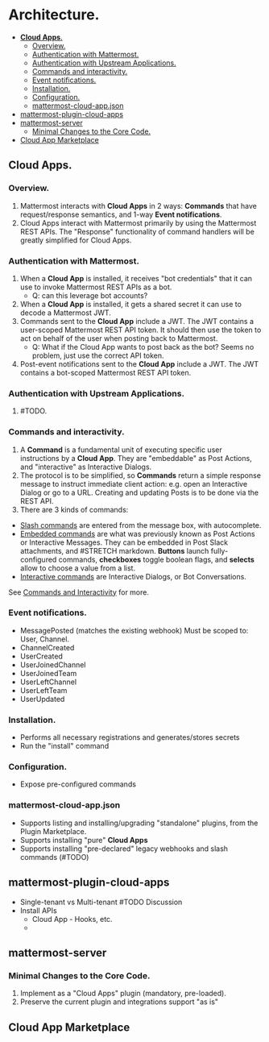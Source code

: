 # Architecture.

  * [**Cloud Apps**.](#--cloud-apps--)
    + [Overview.](#overview)
    + [Authentication with Mattermost.](#authentication-with-mattermost)
    + [Authentication with Upstream Applications.](#authentication-with-upstream-applications)
    + [Commands and interactivity.](#commands-and-interactivity)
    + [Event notifications.](#event-notifications)
    + [Installation.](#installation)
    + [Configuration.](#configuration)
    + [mattermost-cloud-app.json](#mattermost-cloud-appjson)
  * [mattermost-plugin-cloud-apps](#mattermost-plugin-cloud-apps)
  * [mattermost-server](#mattermost-server)
    + [Minimal Changes to the Core Code.](#minimal-changes-to-the-core-code)
  * [Cloud App Marketplace](#cloud-app-marketplace)

## **Cloud Apps**.

### Overview.
1. Mattermost interacts with **Cloud Apps** in 2 ways: **Commands** that have request/response semantics, and 1-way **Event notifications**.
2. Cloud Apps interact with Mattermost primarily by using the Mattermost REST APIs. The "Response" functionality of command handlers will be greatly simplified for Cloud Apps.

### Authentication with Mattermost.

1. When a **Cloud App** is installed, it receives "bot credentials" that it can
   use to invoke Mattermost REST APIs as a bot.
   - Q: can this leverage bot accounts?
1. When a **Cloud App** is installed, it gets a shared secret it can use to
   decode a Mattermost JWT.
1. Commands sent to the **Cloud App** include a JWT. The JWT contains a
   user-scoped Mattermost REST API token. It should then use the token to act on
   behalf of the user when posting back to Mattermost.
   - Q: What if the Cloud App wants to post back as the bot? Seems no problem,
     just use the correct API token.
1. Post-event notifications sent to the **Cloud App** include a JWT. The JWT
   contains a bot-scoped Mattermost REST API token.

### Authentication with Upstream Applications.
1. #TODO.

### Commands and interactivity.
1. A **Command** is a fundamental unit of executing specific user instructions
   by a **Cloud App**. They are "embeddable" as Post Actions, and "interactive"
   as Interactive Dialogs.
2. The protocol is to be simplified, so **Commands** return a simple response
   message to instruct immediate client action: e.g. open an Interactive Dialog
   or go to a URL. Creating and updating Posts is to be done via the REST API.
3. There are 3 kinds of commands:
- [Slash commands](commands.md#slash-commands) are entered from the message box, with autocomplete.
- [Embedded commands](commands.md#embedded-commands) are what was previously known as Post Actions or Interactive Messages. They can be embedded in Post Slack attachments, and #STRETCH markdown. **Buttons** launch fully-configured commands, **checkboxes** toggle boolean flags, and **selects** allow to choose a value from a list.
- [Interactive commands](commands.md#interactive-commands) are Interactive Dialogs, or Bot Conversations.

See [Commands and Interactivity](commands.md) for more.

### Event notifications.
- MessagePosted (matches the existing webhook)
  Must be scoped to: User, Channel.
- ChannelCreated
- UserCreated
- UserJoinedChannel
- UserJoinedTeam
- UserLeftChannel
- UserLeftTeam
- UserUpdated

### Installation.
- Performs all necessary registrations and generates/stores secrets
- Run the "install" command

### Configuration. 
- Expose pre-configured commands

### mattermost-cloud-app.json
- Supports listing and installing/upgrading "standalone" plugins, from the Plugin Marketplace.
- Supports installing "pure" **Cloud Apps**
- Supports installing "pre-declared" legacy webhooks and slash commands (#TODO)

## mattermost-plugin-cloud-apps
- Single-tenant vs Multi-tenant #TODO Discussion
- Install APIs
   + Cloud App - Hooks, etc.
   + 

## mattermost-server

### Minimal Changes to the Core Code.
1. Implement as a "Cloud Apps" plugin (mandatory, pre-loaded).
2. Preserve the current plugin and integrations support "as is"


## Cloud App Marketplace

